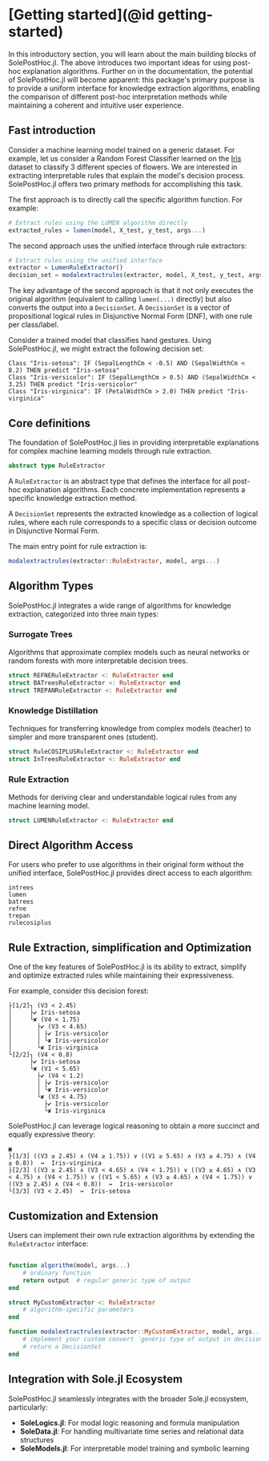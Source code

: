 # [Getting started](@id getting-started)

In this introductory section, you will learn about the main building blocks of SolePostHoc.jl.
The above introduces two important ideas for using post-hoc explanation algorithms.
Further on in the documentation, the potential of SolePostHoc.jl will become apparent: this package's primary purpose is to provide a uniform interface for knowledge extraction algorithms, enabling the comparison of different post-hoc interpretation methods while maintaining a coherent and intuitive user experience.

## Fast introduction

Consider a machine learning model trained on a generic dataset. For example, let us consider a Random Forest Classifier learned on the [Iris](https://www.kaggle.com/datasets/uciml/iris) dataset to classify 3 different species of flowers. We are interested in extracting interpretable rules that explain the model's decision process. SolePostHoc.jl offers two primary methods for accomplishing this task.

The first approach is to directly call the specific algorithm function. For example:

```julia
# Extract rules using the LUMEN algorithm directly
extracted_rules = lumen(model, X_test, y_test, args...)
```

The second approach uses the unified interface through rule extractors:

```julia
# Extract rules using the unified interface
extractor = LumenRuleExtractor()
decision_set = modalextractrules(extractor, model, X_test, y_test, args...)
```

The key advantage of the second approach is that it not only executes the original algorithm (equivalent to calling `lumen(...)` directly) but also converts the output into a `DecisionSet`. A `DecisionSet` is a vector of propositional logical rules in Disjunctive Normal Form (DNF), with one rule per class/label.

Consider a trained model that classifies hand gestures. Using SolePostHoc.jl, we might extract the following decision set:

```
Class "Iris-setosa": IF (SepalLengthCm < -0.5) AND (SepalWidthCm < 8.2) THEN predict "Iris-setosa"
Class "Iris-versicolor": IF (SepalLengthCm > 0.5) AND (SepalWidthCm < 3.25) THEN predict "Iris-versicolor"
Class "Iris-virginica": IF (PetalWidthCm > 2.0) THEN predict "Iris-virginica"
```

## Core definitions

The foundation of SolePostHoc.jl lies in providing interpretable explanations for complex machine learning models through rule extraction.

```julia
abstract type RuleExtractor
```

A `RuleExtractor` is an abstract type that defines the interface for all post-hoc explanation algorithms. Each concrete implementation represents a specific knowledge extraction method.

A `DecisionSet` represents the extracted knowledge as a collection of logical rules, where each rule corresponds to a specific class or decision outcome in Disjunctive Normal Form.

The main entry point for rule extraction is:

```julia
modalextractrules(extractor::RuleExtractor, model, args...)
```

## Algorithm Types

SolePostHoc.jl integrates a wide range of algorithms for knowledge extraction, categorized into three main types:

### Surrogate Trees
Algorithms that approximate complex models such as neural networks or random forests with more interpretable decision trees.

```julia
struct REFNERuleExtractor <: RuleExtractor end
struct BATreesRuleExtractor <: RuleExtractor end 
struct TREPANRuleExtractor <: RuleExtractor end
```

### Knowledge Distillation
Techniques for transferring knowledge from complex models (teacher) to simpler and more transparent ones (student).

```julia
struct RuleCOSIPLUSRuleExtractor <: RuleExtractor end
struct InTreesRuleExtractor <: RuleExtractor end
```

### Rule Extraction
Methods for deriving clear and understandable logical rules from any machine learning model.

```julia
struct LUMENRuleExtractor <: RuleExtractor end
```

## Direct Algorithm Access

For users who prefer to use algorithms in their original form without the unified interface, SolePostHoc.jl provides direct access to each algorithm:

```@docs
intrees
lumen
batrees
refne
trepan
rulecosiplus
```

## Rule Extraction, simplification and Optimization

One of the key features of SolePostHoc.jl is its ability to extract, simplify and optimize extracted rules while maintaining their expressiveness.

For example, consider this decision forest:

```
├[1/2]┐ (V3 < 2.45)
│     ├✔ Iris-setosa
│     └✘ (V4 < 1.75)
│       ├✔ (V3 < 4.65)
│       │ ├✔ Iris-versicolor
│       │ └✘ Iris-versicolor
│       └✘ Iris-virginica
└[2/2]┐ (V4 < 0.8)
      ├✔ Iris-setosa
      └✘ (V1 < 5.65)
        ├✔ (V4 < 1.2)
        │ ├✔ Iris-versicolor
        │ └✘ Iris-versicolor
        └✘ (V3 < 4.75)
          ├✔ Iris-versicolor
          └✘ Iris-virginica
```

SolePostHoc.jl can leverage logical reasoning to obtain a more succinct and equally expressive theory:

```
▣
├[1/3] ((V3 ≥ 2.45) ∧ (V4 ≥ 1.75)) ∨ ((V1 ≥ 5.65) ∧ (V3 ≥ 4.75) ∧ (V4 ≥ 0.8))  ↣  Iris-virginica
├[2/3] ((V3 ≥ 2.45) ∧ (V3 < 4.65) ∧ (V4 < 1.75)) ∨ ((V3 ≥ 4.65) ∧ (V3 < 4.75) ∧ (V4 < 1.75)) ∨ ((V1 < 5.65) ∧ (V3 ≥ 4.65) ∧ (V4 < 1.75)) ∨ ((V3 ≥ 2.45) ∧ (V4 < 0.8))  ↣  Iris-versicolor
└[3/3] (V3 < 2.45)  ↣  Iris-setosa

```


## Customization and Extension

Users can implement their own rule extraction algorithms by extending the `RuleExtractor` interface:

```julia

function algorithm(model, args...)
    # ordinary function
    return output  # regular generic type of output
end

struct MyCustomExtractor <: RuleExtractor
    # algorithm-specific parameters
end

function modalextractrules(extractor::MyCustomExtractor, model, args...)
    # implement your custom convert `generic type of output in decision set` logic
    # return a DecisionSet
end
```

## Integration with Sole.jl Ecosystem

SolePostHoc.jl seamlessly integrates with the broader Sole.jl ecosystem, particularly:

- **SoleLogics.jl**: For modal logic reasoning and formula manipulation
- **SoleData.jl**: For handling multivariate time series and relational data structures
- **SoleModels.jl**: For interpretable model training and symbolic learning
